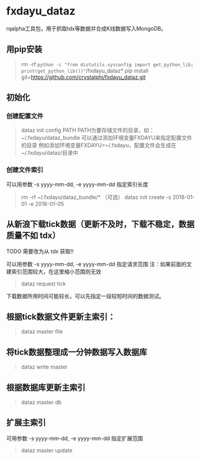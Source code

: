 # fxdayu_dataz

rqalpha工具包，用于抓取tdx等数据并合成K线数据写入MongoDB。


## 用pip安装

> rm -rf `python -c "from distutils.sysconfig import get_python_lib; print(get_python_lib())"`/fxdayu_dataz*
> pip install git+https://github.com/crystalphi/fxdayu_dataz.git


## 初始化

### 创建配置文件
> dataz init config PATH
PATH为要存储文件的目录，如：~/.fxdayu/dataz_bundle
可以通过添加环境变量FXDAYU来指定配置文件的目录
例如添加环境变量FXDAYU=~/.fxdayu，配置文件会生成在~/.fxdayu/dataz/目录中

### 创建文件索引
可以用参数 -s yyyy-mm-dd, -e yyyy-mm-dd 指定索引长度
> rm -rf  ~/.fxdayu/dataz_bundle/* （可选）
> dataz init create -s 2018-01-01 -e 2018-01-05


## 从新浪下载tick数据（更新不及时，下载不稳定，数据质量不如 tdx）

TODO 需要改为从 tdx 获取!!

可以用参数 -s yyyy-mm-dd, -e yyyy-mm-dd 指定请求范围
注：如果前面的文建索引范围较大，在这里缩小范围则无效
> dataz request tick

下载数据所用时间可能较长，可以先指定一段较短时间的数据测试。


## 根据tick数据文件更新主索引：
> dataz master file


## 将tick数据整理成一分钟数据写入数据库
> dataz write master


## 根据数据库更新主索引
> dataz master db


## 扩展主索引
可用参数 -s yyyy-mm-dd, -e yyyy-mm-dd 指定扩展范围
> dataz master update


